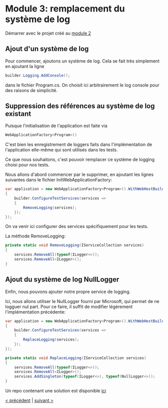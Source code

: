 # Module 3: remplacement du système de log

Démarrer avec le projet créé au [module 2](https://github.com/jtourvieille/DotNetIntegrationTests/tree/main/modules/Module%202%20lancement%20des%20appels%20http/src/MyApi)

## Ajout d'un système de log

Pour commencer, ajoutons un système de log. Cela se fait très simplement en ajoutant la ligne

```cs
builder.Logging.AddConsole();
```

dans le fichier Program.cs. On choisit ici arbitrairement le log console pour des raisons de simplicité.

## Suppression des références au système de log existant

Puisque l'initialisation de l'application est faite via 

```cs
WebApplicationFactory<Program>()
```

C'est bien les enregistrement de loggers faits dans l'implémentation de l'application elle-même qui sont utilisés dans les tests.

Ce que nous souhaitons, c'est pouvoir remplacer ce système de logging choisi pour nos tests.

Nous allons d'abord commencer par le supprimer, en ajoutant les lignes suivantes dans le fichier InitWebApplicationFactory:

```cs
var application = new WebApplicationFactory<Program>().WithWebHostBuilder(builder =>
{
    builder.ConfigureTestServices(services =>
    {
        RemoveLogging(services);
    });
});
```

On va venir ici configurer des services spécifiquement pour les tests.

La méthode RemoveLogging:

```cs
private static void RemoveLogging(IServiceCollection services)
{
    services.RemoveAll(typeof(ILogger<>));
    services.RemoveAll<ILogger>();
}
```

## Ajout du système de log NullLogger

Enfin, nous pouvons ajouter notre propre service de logging.

Ici, nous allons utiliser le NullLogger fourni par Microsoft, qui permet de ne logguer nul part. Pour ce faire, il suffit de modifier légèrement l'implémentation précédente:

```cs
var application = new WebApplicationFactory<Program>().WithWebHostBuilder(builder =>
{
    builder.ConfigureTestServices(services =>
    {
        ReplaceLogging(services);
    });
});
```
```cs
private static void ReplaceLogging(IServiceCollection services)
{
    services.RemoveAll(typeof(ILogger<>));
    services.RemoveAll<ILogger>();
    services.AddSingleton(typeof(ILogger<>), typeof(NullLogger<>));
}
```

Un repo contenant une solution est disponible [ici](https://github.com/jtourvieille/DotNetIntegrationTests/tree/main/modules/Module%203%20remplacement%20du%20système%20de%20log/src/MyApi)

[< précédent](../../Module%202%20lancement%20des%20appels%20http/doc/Readme.md) | [suivant >](../../Module%204%20remplacement%20de%20la%20database/doc/Readme.md)
